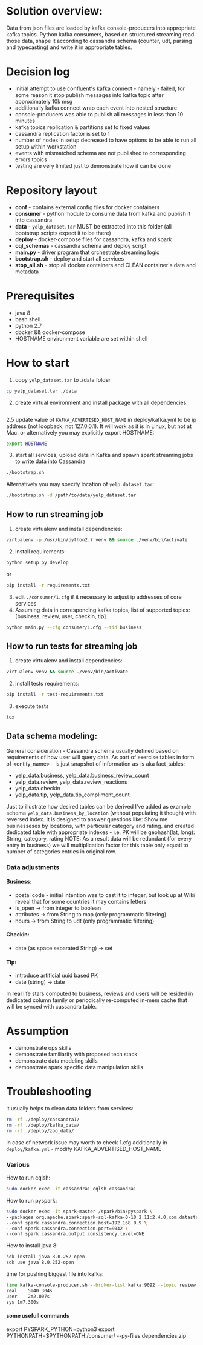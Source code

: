 # Solution overview:
Data from json files are loaded by kafka console-producers into appropriate kafka topics.
Python kafka consumers, based on structured streaming read those data, 
shape it according to cassandra schema (counter, udt, parsing and typecasting)
and write it in appropriate tables.

# Decision log
- Initial attempt to use confluent's kafka connect - namely - failed,
for some reason it stop publish messages into kafka topic after approximately 10k msg
- additionally kafka connect wrap each event into nested structure 
- console-producers was able to publish all messages in less than 10 minutes
- kafka topics replication & partitions set to fixed values
- cassandra replication factor is set to 1
- number of nodes in setup decreased to have options to be able to run all setup within workstation
- events with mismatched schema are not published to corresponding errors topics
- testing are very limited just to demonstrate how it can be done 

# Repository layout
* **conf**      - contains external config files for docker containers
* **consumer**  - python module to consume data from kafka and publish it into cassandra
* **data**      - `yelp_dataset.tar` MUST be extracted into this folder (all bootstrap scripts expect it to be there)
* **deploy**    - docker-compose files for cassandra, kafka and spark
* **cql_schemas**   - cassandra schema and deploy script
* **main.py**   - driver program that orchestrate streaming logic 
* **bootstrap.sh** - deploy and start all services
* **stop_all.sh** - stop all docker containers and CLEAN container's data and metadata  

# Prerequisites
* java 8
* bash shell
* python 2.7
* docker && docker-compose
* HOSTNAME environment variable are set within shell

# How to start
1. copy `yelp_dataset.tar` to ./data folder
```bash
cp yelp_dataset.tar ./data 
``` 
2. create virtual environment and install package with all dependencies:
```bash
```
2.5 update value of `KAFKA_ADVERTISED_HOST_NAME` in deploy/kafka.yml to be ip address 
(not loopback, not 127.0.0.1). It will work as it is in Linux, but not at Mac.
or alternatively you may explicitly export HOSTNAME:
```bash
export HOSTNAME
```
3. start all services, upload data in Kafka and spawn spark streaming jobs to write data into Cassandra
```bash
./bootstrap.sh
```
Alternatively you may specify location of `yelp_dataset.tar`:
```bash
./bootstrap.sh -d /path/to/data/yelp_dataset.tar
```

## How to run streaming job
1. create virtualenv and install dependencies:
```bash
virtualenv -p /usr/bin/python2.7 venv && source ./venv/bin/activate
```
2. install requirements:
```bash
python setup.py develop
```
or
```bash
pip install -r requirements.txt 
```
3. edit `./consumer/1.cfg` if it necessary to adjust ip addresses of core services
3. Assuming data in corresponding kafka topics, list of supported topics: [business, review, user, checkin, tip] 
```bash
python main.py --cfg consumer/1.cfg --tid business
```

## How to run tests for streaming job
1. create virtualenv and install dependencies:
```bash
virtualenv venv && source ./venv/bin/activate
```
2. install tests requirements:
```bash
pip install -r test-requirements.txt 
```
3. execute tests 
```bash
tox
```

## Data schema modeling:
General consideration - Cassandra schema usually defined based on requirements of how user will query data.
As part of exercise tables in form of <entity_name> - is just snapshot of information as-is aka fact_tables:
* yelp_data.business, yelp_data.business_review_count
* yelp_data.review, yelp_data.review_reactions
* yelp_data.checkin
* yelp_data.tip, yelp_data.tip_compliment_count

Just to illustrate how desired tables can be derived I've added as example schema `yelp_data.business_by_location`
(without populating it though) with reversed index. 
It is designed to answer questions like: Show me businesseses by locations, with particular category and rating. 
and created dedicated table with appropriate indexes - i.e. PK will be geohash(lat, long): String, category, rating
NOTE: As a result data will be redundant (for every entry in business) we will multiplication factor for this table only
equatl to number of categories entries in original row.  

### Data adjustments

#### Business:
* postal code - initial intention was to cast it to integer, but look up at Wiki reveal that for some countries it may contains letters
* is_open -> from integer to boolean
* attributes -> from String to map (only programmatic filtering)
* hours -> from String to udt (only programmatic filtering)

#### Checkin:
* date (as space separated String) -> set<timestamp>

#### Tip:
* introduce artificial uuid based PK
* date (string) -> date

In real life stars computed to business, reviews and users will be resided in dedicated column family
or periodically re-computed in-mem cache that will be synced with cassandra table.

# Assumption
- demonstrate ops skills
- demonstrate familiarity with proposed tech stack
- demonstrate data modeling skills
- demonstrate spark specific data manipulation skills

# Troubleshooting
it usually helps to clean data folders from services:
```bash
rm -rf ./deploy/cassandra1/
rm -rf ./deploy/kafka_data/
rm -rf ./deploy/zoo_data/
```
in case of network issue may worth to check 1.cfg
additionally in `deploy/kafka.yml` - modify KAFKA_ADVERTISED_HOST_NAME

### Various
How to run cqlsh:
```bash
sudo docker exec -it cassandra1 cqlsh cassandra1
```

How to run pyspark:
```bash
sudo docker exec -it spark-master /spark/bin/pyspark \
--packages org.apache.spark:spark-sql-kafka-0-10_2.11:2.4.0,com.datastax.spark:spark-cassandra-connector_2.11:2.4.0 \
--conf spark.cassandra.connection.host=192.168.0.9 \
--conf spark.cassandra.connection.port=9042 \
--conf spark.cassandra.output.consistency.level=ONE
```

How to install java 8:
```bash
sdk install java 8.0.252-open
sdk use java 8.0.252-open
```

time for pushing biggest file into kafka:
```bash
time kafka-console-producer.sh --broker-list kafka:9092 --topic review < /raw_data/yelp_academic_dataset_review.json 
real	5m40.304s
user	2m2.007s
sys	1m7.300s
```

#### some usefull commands
export PYSPARK_PYTHON=python3
export PYTHONPATH=$PYTHONPATH:/consumer/
--py-files dependencies.zip